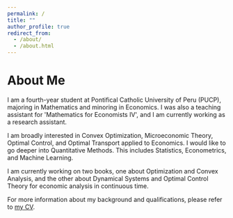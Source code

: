 ```yaml
---
permalink: /
title: ""
author_profile: true
redirect_from: 
  - /about/
  - /about.html
---
```


About Me
======

I am a fourth-year student at Pontifical Catholic University of Peru (PUCP), majoring in Mathematics and minoring in Economics. I was also a teaching assistant for 'Mathematics for Economists IV', and I am currently working as a research assistant. 

I am broadly interested in Convex Optimization, Microeconomic Theory, Optimal Control, and Optimal Transport applied to Economics. I would like to go deeper into Quantitative Methods. This includes Statistics, Econometrics, and Machine Learning. 

I am currently working on two books, one about Optimization and Convex Analysis, and the other about Dynamical Systems and Optimal Control Theory for economic analysis in continuous time.

For more information about my background and qualifications, please refer to [my CV](https://MarceloGallardoB.github.io/files/CV.pdf).
